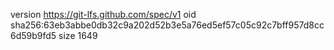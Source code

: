 version https://git-lfs.github.com/spec/v1
oid sha256:63eb3abbe0db32c9a202d52b3e5a76ed5ef57c05c92c7bff957d8cc6d59b9fd5
size 1649
